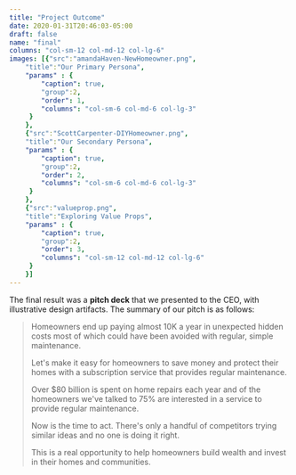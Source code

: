 ```yaml
---
title: "Project Outcome"
date: 2020-01-31T20:46:03-05:00
draft: false
name: "final"
columns: "col-sm-12 col-md-12 col-lg-6"
images: [{"src":"amandaHaven-NewHomeowner.png",
    "title":"Our Primary Persona",
    "params" : {
        "caption": true,
        "group":2,
        "order": 1,
        "columns": "col-sm-6 col-md-6 col-lg-3"
     }
    },
    {"src":"ScottCarpenter-DIYHomeowner.png",
    "title":"Our Secondary Persona",
    "params" : {
        "caption": true,
        "group":2,
        "order": 2,
        "columns": "col-sm-6 col-md-6 col-lg-3"
     }
    },
    {"src":"valueprop.png",
    "title":"Exploring Value Props",
    "params" : {
        "caption": true,
        "group":2,
        "order": 3,
        "columns": "col-sm-12 col-md-12 col-lg-6"
     }
    }]
---
```

The final result was a **pitch deck** that we presented to the CEO, with illustrative design artifacts. The summary of our pitch is as follows:
> Homeowners end up paying almost 10K a year in unexpected hidden costs most of which could have been avoided with regular, simple maintenance.
> 
> Let's make it easy for homeowners to save money and protect their homes with a subscription service that provides regular maintenance.
> 
>Over $80 billion is spent on home repairs each year and of the homeowners we've talked to 75% are interested in a service to provide regular maintenance.
> 
>Now is the time to act. There's only a handful of competitors trying similar ideas and no one is doing it right.
> 
>This is a real opportunity to help homeowners build wealth and invest in their  homes and communities.